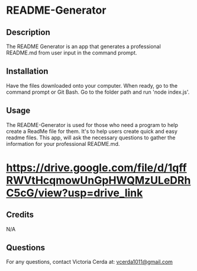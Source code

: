 # README-Generator

## Description

The README Generator is an app that generates a professional README.md from user input in the command prompt.

## Installation

Have the files downloaded onto your computer. When ready, go to the command prompt or Git Bash. Go to the folder path and run 'node index.js'. 

## Usage

The README-Generator is used for those who need a program to help create a ReadMe file for them. It's to help users create quick and easy readme files.  This app, will ask the necessary questions to gather the information for your professional README.md. 

# https://drive.google.com/file/d/1qffRWVtHcqmowUnGpHWQMzULeDRhC5cG/view?usp=drive_link

## Credits

N/A

## Questions

For any questions, contact Victoria Cerda at:
vcerda1011@gmail.com
